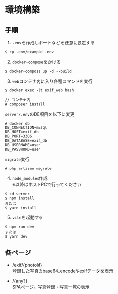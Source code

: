 # 環境構築

## 手順
1. `.env`を作成しポートなどを任意に設定する
```
$ cp .env/example .env
```

2. `docker-compose`をかける
```
$ docker-compose up -d --build
```

3. `web`コンテナ内に入り各種コマンドを実行
```
$ docker exec -it exif_web bash

// コンテナ内
# composer install
```
`server/.env`のDB項目を以下に変更
```
# docker db
DB_CONNECTION=mysql
DB_HOST=exif_db
DB_PORT=3306
DB_DATABASE=exif_db
DB_USERNAME=user
DB_PASSWORD=user
```
`migrate`実行
```
# php artisan migrate
```
4. `node_modules`作成  
※以降はホストPCで行ってください
```
$ cd server
$ npm install
または
$ yarn install
```

5. `vite`を起動する
```
$ npm run dev
または
$ yarn dev
```

## 各ページ
- /exif/{photoId}  
登録した写真のbase64_encodeやexifデータを表示

- /{any?}  
SPAページ。写真登録・写真一覧の表示